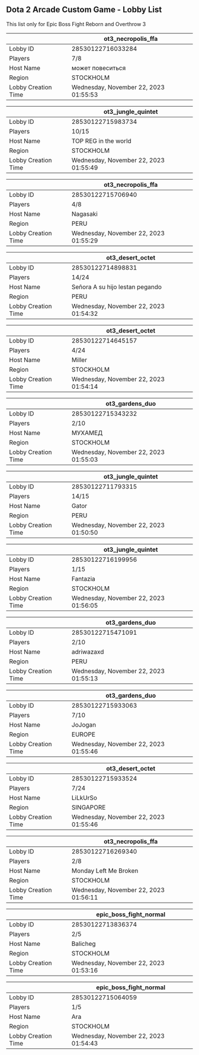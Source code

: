 ## Dota 2 Arcade Custom Game - Lobby List

This list only for Epic Boss Fight Reborn and Overthrow 3

|  | ot3_necropolis_ffa |
| ------ | ------ |
| Lobby ID | 28530122716033284 |
| Players | 7/8 |
| Host Name | может повеситься |
| Region | STOCKHOLM |
| Lobby Creation Time | Wednesday, November 22, 2023 01:55:53 |


|  | ot3_jungle_quintet |
| ------ | ------ |
| Lobby ID | 28530122715983734 |
| Players | 10/15 |
| Host Name | TOP REG in the world |
| Region | STOCKHOLM |
| Lobby Creation Time | Wednesday, November 22, 2023 01:55:49 |


|  | ot3_necropolis_ffa |
| ------ | ------ |
| Lobby ID | 28530122715706940 |
| Players | 4/8 |
| Host Name | Nagasaki |
| Region | PERU |
| Lobby Creation Time | Wednesday, November 22, 2023 01:55:29 |


|  | ot3_desert_octet |
| ------ | ------ |
| Lobby ID | 28530122714898831 |
| Players | 14/24 |
| Host Name | Señora A su hijo lestan pegando |
| Region | PERU |
| Lobby Creation Time | Wednesday, November 22, 2023 01:54:32 |


|  | ot3_desert_octet |
| ------ | ------ |
| Lobby ID | 28530122714645157 |
| Players | 4/24 |
| Host Name | Miller |
| Region | STOCKHOLM |
| Lobby Creation Time | Wednesday, November 22, 2023 01:54:14 |


|  | ot3_gardens_duo |
| ------ | ------ |
| Lobby ID | 28530122715343232 |
| Players | 2/10 |
| Host Name | МУХАМЕД |
| Region | STOCKHOLM |
| Lobby Creation Time | Wednesday, November 22, 2023 01:55:03 |


|  | ot3_jungle_quintet |
| ------ | ------ |
| Lobby ID | 28530122711793315 |
| Players | 14/15 |
| Host Name | Gator |
| Region | PERU |
| Lobby Creation Time | Wednesday, November 22, 2023 01:50:50 |


|  | ot3_jungle_quintet |
| ------ | ------ |
| Lobby ID | 28530122716199956 |
| Players | 1/15 |
| Host Name | Fantazia |
| Region | STOCKHOLM |
| Lobby Creation Time | Wednesday, November 22, 2023 01:56:05 |


|  | ot3_gardens_duo |
| ------ | ------ |
| Lobby ID | 28530122715471091 |
| Players | 2/10 |
| Host Name | adriwazaxd |
| Region | PERU |
| Lobby Creation Time | Wednesday, November 22, 2023 01:55:13 |


|  | ot3_gardens_duo |
| ------ | ------ |
| Lobby ID | 28530122715933063 |
| Players | 7/10 |
| Host Name | JoJogan |
| Region | EUROPE |
| Lobby Creation Time | Wednesday, November 22, 2023 01:55:46 |


|  | ot3_desert_octet |
| ------ | ------ |
| Lobby ID | 28530122715933524 |
| Players | 7/24 |
| Host Name | LiLkUrSo |
| Region | SINGAPORE |
| Lobby Creation Time | Wednesday, November 22, 2023 01:55:46 |


|  | ot3_necropolis_ffa |
| ------ | ------ |
| Lobby ID | 28530122716269340 |
| Players | 2/8 |
| Host Name | Monday Left Me Broken |
| Region | STOCKHOLM |
| Lobby Creation Time | Wednesday, November 22, 2023 01:56:11 |


|  | epic_boss_fight_normal |
| ------ | ------ |
| Lobby ID | 28530122713836374 |
| Players | 2/5 |
| Host Name | Balicheg |
| Region | STOCKHOLM |
| Lobby Creation Time | Wednesday, November 22, 2023 01:53:16 |


|  | epic_boss_fight_normal |
| ------ | ------ |
| Lobby ID | 28530122715064059 |
| Players | 1/5 |
| Host Name | Ara |
| Region | STOCKHOLM |
| Lobby Creation Time | Wednesday, November 22, 2023 01:54:43 |


